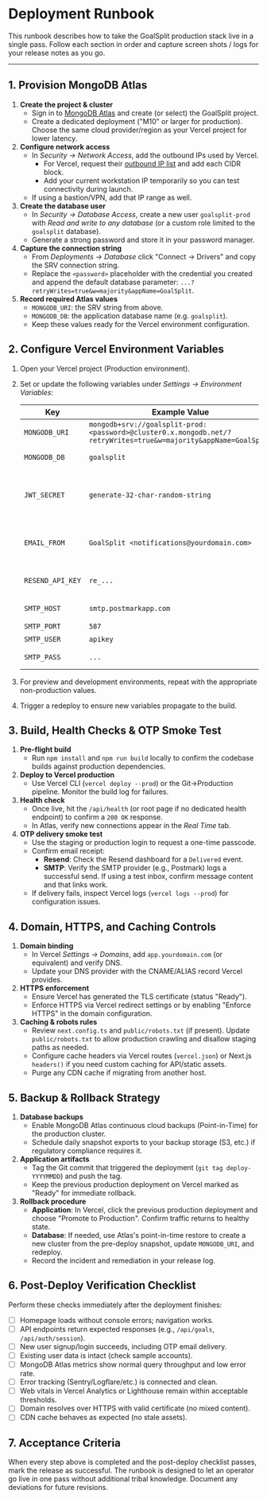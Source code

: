 # Deployment Runbook

This runbook describes how to take the GoalSplit production stack live in a single pass. Follow each section in order and capture screen shots / logs for your release notes as you go.

---

## 1. Provision MongoDB Atlas

1. **Create the project & cluster**
   - Sign in to [MongoDB Atlas](https://cloud.mongodb.com/) and create (or select) the GoalSplit project.
   - Create a dedicated deployment ("M10" or larger for production). Choose the same cloud provider/region as your Vercel project for lower latency.
2. **Configure network access**
   - In *Security → Network Access*, add the outbound IPs used by Vercel.
     - For Vercel, request their [outbound IP list](https://vercel.com/docs/integrations/databases/mongodb#allow-listing-vercel-ip-addresses) and add each CIDR block.
     - Add your current workstation IP temporarily so you can test connectivity during launch.
   - If using a bastion/VPN, add that IP range as well.
3. **Create the database user**
   - In *Security → Database Access*, create a new user `goalsplit-prod` with *Read and write to any database* (or a custom role limited to the `goalsplit` database).
   - Generate a strong password and store it in your password manager.
4. **Capture the connection string**
   - From *Deployments → Database* click "Connect → Drivers" and copy the SRV connection string.
   - Replace the `<password>` placeholder with the credential you created and append the default database parameter: `...?retryWrites=true&w=majority&appName=GoalSplit`.
5. **Record required Atlas values**
   - `MONGODB_URI`: the SRV string from above.
   - `MONGODB_DB`: the application database name (e.g. `goalsplit`).
   - Keep these values ready for the Vercel environment configuration.

## 2. Configure Vercel Environment Variables

1. Open your Vercel project (Production environment).
2. Set or update the following variables under *Settings → Environment Variables*:

   | Key | Example Value | Notes |
   | --- | ------------- | ----- |
   | `MONGODB_URI` | `mongodb+srv://goalsplit-prod:<password>@cluster0.x.mongodb.net/?retryWrites=true&w=majority&appName=GoalSplit` | From Atlas step above. |
   | `MONGODB_DB` | `goalsplit` | Atlas database name. |
   | `JWT_SECRET` | `generate-32-char-random-string` | Use a cryptographically secure generator; store in vault. |
   | `EMAIL_FROM` | `GoalSplit <notifications@yourdomain.com>` | Must be verified with Resend/SMTP provider. |
   | `RESEND_API_KEY` | `re_...` | Provide **either** Resend or the full SMTP block. |
   | `SMTP_HOST` | `smtp.postmarkapp.com` | Optional when using SMTP. |
   | `SMTP_PORT` | `587` | Integer. |
   | `SMTP_USER` | `apikey` | SMTP username. |
   | `SMTP_PASS` | `...` | SMTP password/token. |

3. For preview and development environments, repeat with the appropriate non-production values.
4. Trigger a redeploy to ensure new variables propagate to the build.

## 3. Build, Health Checks & OTP Smoke Test

1. **Pre-flight build**
   - Run `npm install` and `npm run build` locally to confirm the codebase builds against production dependencies.
2. **Deploy to Vercel production**
   - Use Vercel CLI (`vercel deploy --prod`) or the Git→Production pipeline. Monitor the build log for failures.
3. **Health check**
   - Once live, hit the `/api/health` (or root page if no dedicated health endpoint) to confirm a `200 OK` response.
   - In Atlas, verify new connections appear in the *Real Time* tab.
4. **OTP delivery smoke test**
   - Use the staging or production login to request a one-time passcode.
   - Confirm email receipt:
     - **Resend**: Check the Resend dashboard for a `Delivered` event.
     - **SMTP**: Verify the SMTP provider (e.g., Postmark) logs a successful send. If using a test inbox, confirm message content and that links work.
   - If delivery fails, inspect Vercel logs (`vercel logs --prod`) for configuration issues.

## 4. Domain, HTTPS, and Caching Controls

1. **Domain binding**
   - In Vercel *Settings → Domains*, add `app.yourdomain.com` (or equivalent) and verify DNS.
   - Update your DNS provider with the CNAME/ALIAS record Vercel provides.
2. **HTTPS enforcement**
   - Ensure Vercel has generated the TLS certificate (status "Ready").
   - Enforce HTTPS via Vercel redirect settings or by enabling "Enforce HTTPS" in the domain configuration.
3. **Caching & robots rules**
   - Review `next.config.ts` and `public/robots.txt` (if present). Update `public/robots.txt` to allow production crawling and disallow staging paths as needed.
   - Configure cache headers via Vercel routes (`vercel.json`) or Next.js `headers()` if you need custom caching for API/static assets.
   - Purge any CDN cache if migrating from another host.

## 5. Backup & Rollback Strategy

1. **Database backups**
   - Enable MongoDB Atlas continuous cloud backups (Point-in-Time) for the production cluster.
   - Schedule daily snapshot exports to your backup storage (S3, etc.) if regulatory compliance requires it.
2. **Application artifacts**
   - Tag the Git commit that triggered the deployment (`git tag deploy-YYYYMMDD`) and push the tag.
   - Keep the previous production deployment on Vercel marked as "Ready" for immediate rollback.
3. **Rollback procedure**
   - **Application**: In Vercel, click the previous production deployment and choose "Promote to Production". Confirm traffic returns to healthy state.
   - **Database**: If needed, use Atlas's point-in-time restore to create a new cluster from the pre-deploy snapshot, update `MONGODB_URI`, and redeploy.
   - Record the incident and remediation in your release log.

## 6. Post-Deploy Verification Checklist

Perform these checks immediately after the deployment finishes:

- [ ] Homepage loads without console errors; navigation works.
- [ ] API endpoints return expected responses (e.g., `/api/goals`, `/api/auth/session`).
- [ ] New user signup/login succeeds, including OTP email delivery.
- [ ] Existing user data is intact (check sample accounts).
- [ ] MongoDB Atlas metrics show normal query throughput and low error rate.
- [ ] Error tracking (Sentry/Logflare/etc.) is connected and clean.
- [ ] Web vitals in Vercel Analytics or Lighthouse remain within acceptable thresholds.
- [ ] Domain resolves over HTTPS with valid certificate (no mixed content).
- [ ] CDN cache behaves as expected (no stale assets).

## 7. Acceptance Criteria

When every step above is completed and the post-deploy checklist passes, mark the release as successful. The runbook is designed to let an operator go live in one pass without additional tribal knowledge. Document any deviations for future revisions.
